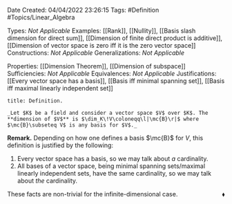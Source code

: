 <div class="topSpace"></div>

Date Created: 04/04/2022 23:26:15
Tags: #Definition #Topics/Linear_Algebra

Types: _Not Applicable_
Examples: [[Rank]], [[Nullity]], [[Basis slash dimension for direct sum]], [[Dimension of finite direct product is additive]], [[Dimension of vector space is zero iff it is the zero vector space]]
Constructions: _Not Applicable_
Generalizations: _Not Applicable_

Properties: [[Dimension Theorem]], [[Dimension of subspace]]
Sufficiencies: _Not Applicable_
Equivalences: _Not Applicable_
Justifications: [[Every vector space has a basis]], [[Basis iff minimal spanning set]], [[Basis iff maximal linearly independent set]]

``` ad-Definition
title: Definition.

_Let $K$ be a field and consider a vector space $V$ over $K$. The **dimension of $V$** is $\dim_K\!V\coloneqq\l|\mc{B}\r|$ where $\mc{B}\subseteq V$ is any basis for $V$._

```

**Remark.** Depending on how one defines a basis $\mc{B}$ for $V$, this definition is justified by the following:
1. Every vector space has a basis, so we may talk about _a_ cardinality.
2. All bases of a vector space, being minimal spanning sets/maximal linearly independent sets, have the same cardinality, so we may talk about _the_ cardinality.

These facts are non-trivial for the infinite-dimensional case.<span style="float:right;">$\blacklozenge$</span>
